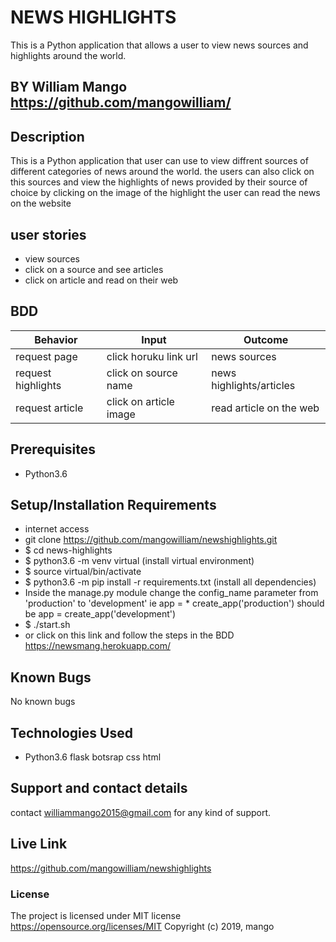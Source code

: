 # NEWS HIGHLIGHTS
This is a Python application that allows a user to view news sources and highlights around the world.

## BY William Mango https://github.com/mangowilliam/

## Description
This is a Python application that user can use to view diffrent sources of different categories of news around the world.
the users can also click on this sources and view the highlights of news provided by their source of choice
by clicking on the image of the highlight the user can read the news on the website

## user stories
* view sources
* click on a source and see articles
* click on article and read on their web
## BDD
| Behavior           | Input                 | Outcome                            |
| -------------------|-----------------------| -----------------------------------|
| request page       | click horuku link url | news sources                       |
| request highlights | click on source name  | news highlights/articles           |
| request article    | click on article image| read article on the web            |

## Prerequisites
* Python3.6
## Setup/Installation Requirements
* internet access
* git clone https://github.com/mangowilliam/newshighlights.git
* $ cd news-highlights
* $ python3.6 -m venv virtual (install virtual environment)
* $ source virtual/bin/activate
* $ python3.6 -m pip install -r requirements.txt (install all dependencies)
* Inside the manage.py module change the config_name parameter from 'production' to 'development' ie app = * create_app('production') should be app = create_app('development')
* $ ./start.sh
* or click on this link and follow the steps in the BDD https://newsmang.herokuapp.com/ 
## Known Bugs

No known bugs

## Technologies Used
- Python3.6
flask botsrap
css
html 
## Support and contact details
contact williammango2015@gmail.com for any kind of support.
## Live Link
https://github.com/mangowilliam/newshighlights

### License

The project is licensed under MIT license https://opensource.org/licenses/MIT
Copyright (c) 2019, mango
